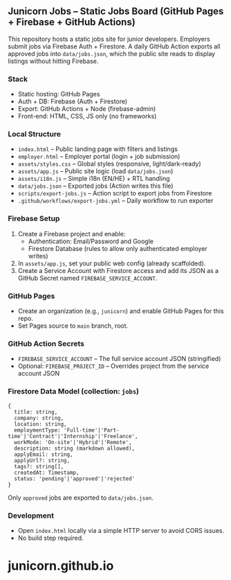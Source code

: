 ## Junicorn Jobs – Static Jobs Board (GitHub Pages + Firebase + GitHub Actions)

This repository hosts a static jobs site for junior developers. Employers submit jobs via Firebase Auth + Firestore. A daily GitHub Action exports all approved jobs into `data/jobs.json`, which the public site reads to display listings without hitting Firebase.

### Stack
- Static hosting: GitHub Pages
- Auth + DB: Firebase (Auth + Firestore)
- Export: GitHub Actions + Node (firebase-admin)
- Front-end: HTML, CSS, JS only (no frameworks)

### Local Structure
- `index.html` – Public landing page with filters and listings
- `employer.html` – Employer portal (login + job submission)
- `assets/styles.css` – Global styles (responsive, light/dark-ready)
- `assets/app.js` – Public site logic (load `data/jobs.json`)
- `assets/i18n.js` – Simple i18n (EN/HE) + RTL handling
- `data/jobs.json` – Exported jobs (Action writes this file)
- `scripts/export-jobs.js` – Action script to export jobs from Firestore
- `.github/workflows/export-jobs.yml` – Daily workflow to run exporter

### Firebase Setup
1. Create a Firebase project and enable:
   - Authentication: Email/Password and Google
   - Firestore Database (rules to allow only authenticated employer writes)
2. In `assets/app.js`, set your public web config (already scaffolded).
3. Create a Service Account with Firestore access and add its JSON as a GitHub Secret named `FIREBASE_SERVICE_ACCOUNT`.

### GitHub Pages
- Create an organization (e.g., `junicorn`) and enable GitHub Pages for this repo.
- Set Pages source to `main` branch, root.

### GitHub Action Secrets
- `FIREBASE_SERVICE_ACCOUNT` – The full service account JSON (stringified)
- Optional: `FIREBASE_PROJECT_ID` – Overrides project from the service account JSON

### Firestore Data Model (collection: `jobs`)
```
{
  title: string,
  company: string,
  location: string,
  employmentType: 'Full-time'|'Part-time'|'Contract'|'Internship'|'Freelance',
  workMode: 'On-site'|'Hybrid'|'Remote',
  description: string (markdown allowed),
  applyEmail: string,
  applyUrl?: string,
  tags?: string[],
  createdAt: Timestamp,
  status: 'pending'|'approved'|'rejected'
}
```

Only `approved` jobs are exported to `data/jobs.json`.

### Development
- Open `index.html` locally via a simple HTTP server to avoid CORS issues.
- No build step required.

# junicorn.github.io

